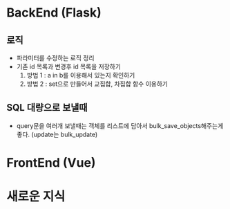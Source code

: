 # BackEnd (Flask)

## 로직
  - 파라미터를 수정하는 로직 정리
  - 기존 id 목록과 변경후 id 목록을 저장하기
    1. 방법 1 : a in b를 이용해서 있는지 확인하기
    2. 방법 2 : set으로 만들어서 교집합, 차집합 함수 이용하기

## SQL 대량으로 보낼때
  - query문을 여러개 보낼때는 객체를 리스트에 담아서 bulk_save_objects해주는게 좋다. (update는 bulk_update)

# FrontEnd (Vue)

##

# 새로운 지식

##
